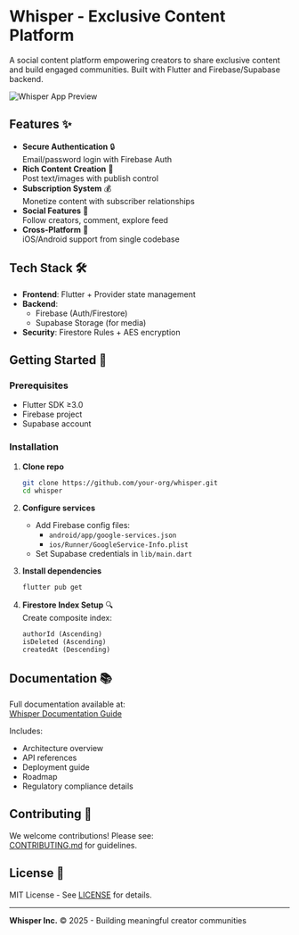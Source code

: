 # Whisper - Exclusive Content Platform

A social content platform empowering creators to share exclusive content and build engaged communities. Built with Flutter and Firebase/Supabase backend.

![Whisper App Preview](docs/assets/app-preview.png) <!-- Add actual screenshot later -->

## Features ✨

- **Secure Authentication** 🔒  
  Email/password login with Firebase Auth
- **Rich Content Creation** 📝  
  Post text/images with publish control
- **Subscription System** 💰  
  Monetize content with subscriber relationships
- **Social Features** 👥  
  Follow creators, comment, explore feed
- **Cross-Platform** 📱  
  iOS/Android support from single codebase

## Tech Stack 🛠️

- **Frontend**: Flutter + Provider state management
- **Backend**: 
  - Firebase (Auth/Firestore)
  - Supabase Storage (for media)
- **Security**: Firestore Rules + AES encryption

## Getting Started 🚀

### Prerequisites
- Flutter SDK ≥3.0
- Firebase project
- Supabase account

### Installation

1. **Clone repo**
   ```bash
   git clone https://github.com/your-org/whisper.git
   cd whisper
   ```

2. **Configure services**
   - Add Firebase config files:
     - `android/app/google-services.json`
     - `ios/Runner/GoogleService-Info.plist`
   - Set Supabase credentials in `lib/main.dart`

3. **Install dependencies**
   ```bash
   flutter pub get
   ```

4. **Firestore Index Setup** 🔍  
   Create composite index:
   ```
   authorId (Ascending)
   isDeleted (Ascending) 
   createdAt (Descending)
   ```

## Documentation 📚

Full documentation available at:  
[Whisper Documentation Guide](docs/documentation.md)

Includes:
- Architecture overview
- API references
- Deployment guide
- Roadmap
- Regulatory compliance details

## Contributing 🤝

We welcome contributions! Please see:  
[CONTRIBUTING.md](CONTRIBUTING.md) for guidelines.

## License 📄

MIT License - See [LICENSE](LICENSE) for details.

---

**Whisper Inc.** © 2025 - Building meaningful creator communities
